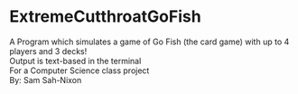 # ExtremeCutthroatGoFish
A Program which simulates a game of Go Fish (the card game) with up to 4 players and 3 decks!  
Output is text-based in the terminal  
For a Computer Science class project  
By: Sam Sah-Nixon
